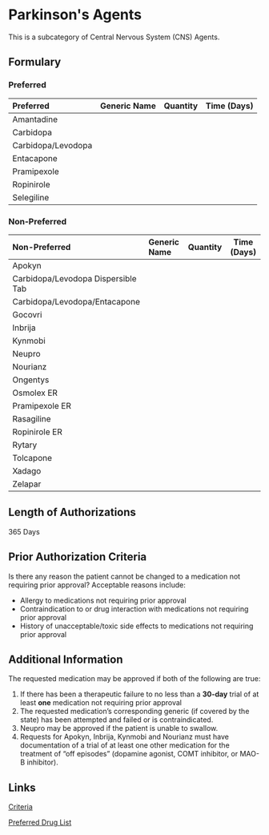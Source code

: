 # Parkinson's Agents

This is a subcategory of Central Nervous System (CNS) Agents.

## Formulary

### Preferred

| Preferred          | Generic Name | Quantity | Time (Days) |
| :----------------- | :----------- | :------: | :---------: |
| Amantadine         |              |          |             |
| Carbidopa          |              |          |             |
| Carbidopa/Levodopa |              |          |             |
| Entacapone         |              |          |             |
| Pramipexole        |              |          |             |
| Ropinirole         |              |          |             |
| Selegiline         |              |          |             |

### Non-Preferred

| Non-Preferred                      | Generic Name | Quantity | Time (Days) |
| :--------------------------------- | :----------- | :------: | :---------: |
| Apokyn                             |              |          |             |
| Carbidopa/Levodopa Dispersible Tab |              |          |             |
| Carbidopa/Levodopa/Entacapone      |              |          |             |
| Gocovri                            |              |          |             |
| Inbrija                            |              |          |             |
| Kynmobi                            |              |          |             |
| Neupro                             |              |          |             |
| Nourianz                           |              |          |             |
| Ongentys                           |              |          |             |
| Osmolex ER                         |              |          |             |
| Pramipexole ER                     |              |          |             |
| Rasagiline                         |              |          |             |
| Ropinirole ER                      |              |          |             |
| Rytary                             |              |          |             |
| Tolcapone                          |              |          |             |
| Xadago                             |              |          |             |
| Zelapar                            |              |          |             |

## Length of Authorizations

365 Days

## Prior Authorization Criteria

Is there any reason the patient cannot be changed to a medication not requiring prior approval? Acceptable reasons include:

-   Allergy to medications not requiring prior approval
-   Contraindication to or drug interaction with medications not requiring prior approval
-   History of unacceptable/toxic side effects to medications not requiring prior approval

## Additional Information

The requested medication may be approved if both of the following are true:

1.  If there has been a therapeutic failure to no less than a **30-day** trial of at least **one** medication not requiring prior approval
2.  The requested medication’s corresponding generic (if covered by the state) has been attempted and failed or is contraindicated.
3.  Neupro may be approved if the patient is unable to swallow.
4.  Requests for Apokyn, Inbrija, Kynmobi and Nourianz must have documentation of a trial of at least one other medication for the treatment of “off episodes” (dopamine agonist, COMT inhibitor, or MAO-B inhibitor).

## Links

[Criteria](https://pharmacy.medicaid.ohio.gov/sites/default/files/20221001_UPDL_Criteria_APPROVED.pdf#page=41)

[Preferred Drug List](https://pharmacy.medicaid.ohio.gov/sites/default/files/20221001_UPDL_APPROVED_.pdf#page=17)
